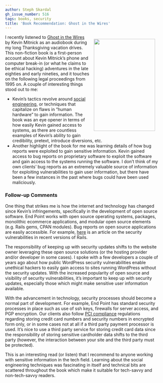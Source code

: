 ```yaml
---
author: Steph Skardal
gh_issue_number: 516
tags: books, security
title: 'Book Recommendation: Ghost in the Wires'
---
```


[<img border="0" width="200" height="300" src="/blog/2011/11/29/book-recommendation-ghost-in-wires/image-0.png" style="float: right; margin: 1em;" />](https://www.amazon.com/Ghost-Wires-Adventures-Worlds-Wanted/dp/0316037702)

I recently listened to [Ghost in the Wires](https://www.amazon.com/Ghost-Wires-Adventures-Worlds-Wanted/dp/0316037702) by Kevin Mitnick as an audiobook during my long Thanksgiving vacation drives. This non-fiction book is a first-person account about Kevin Mitnick’s phone and computer break-in (or what he claims to be ethical hacking) adventures in the late eighties and early nineties, and it touches on the following legal proceedings from 1995 on. A couple of interesting things stood out to me:

 - Kevin’s tactics revolve around [social engineering](https://en.wikipedia.org/wiki/Social_engineering_(security)), or techniques that capitalize on flaws in “human hardware” to gain information. The book was an eye opener in terms of how easily Kevin gained access to systems, as there are countless examples of Kevin’s ability to gain credibility, pretext, introduce diversions, etc.
 - Another highlight of the book for me was learning details of how bug reports were exploited to gain sensitive information. Kevin gained access to bug reports on proprietary software to exploit the software and gain access to the systems running the software. I don’t think of my own clients’ bug reports as an extremely valuable source of information for exploiting vulnerabilities to gain user information, but there have been a few instances in the past where bugs could have been used maliciously.

### Follow-up Comments

One thing that strikes me is how the internet and technology has changed since Kevin’s infringements, specifically in the development of open source software. End Point works with open source operating systems, packages, monolithic ecommerce applications, and modular open source elements (e.g. Rails gems, CPAN modules). Bug reports on open source applications are easily accessible. For example, [here](http://weblog.rubyonrails.org/2011/11/18/rails-3-1-2-has-been-released) is an article on the security vulnerabilities in recent versions of Rails.

The responsibility of keeping up with security updates shifts to the website owner leveraging these open source solutions (or the hosting provider and/or developer in some cases). I spoke with a few developers a couple of years ago about how public WordPress security vulnerabilities enable unethical hackers to easily gain access to sites running WordPress without the security updates. With the increased popularity of open source and visibility of security vulnerabilities, it’s important to keep up with security updates, especially those which might make sensitive user information available.

With the advancement in technology, security processes should become a normal part of development. For example, End Point has standard security processes in place such as use of ssh keys, firewalls for server access, and PGP encryption. Our clients also follow [PCI compliance](https://www.pcisecuritystandards.org/) regulations regarding storing credit card numbers and security numbers in encrypted form only, or in some cases not at all if a third party payment processor is used. It’s nice to use a third party service for storing credit card data since the responsibility of storing sensitive cardholder data shifts to the third party (however, the interaction between your site and the third party must be protected).

This is an interesting read (or listen) that I recommend to anyone working with sensitive information in the tech field. Learning about the social engineering techniques was fascinating in itself and technical bits are scattered throughout the book which make it suitable for tech-savvy and non-tech-savvy readers.


